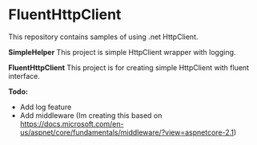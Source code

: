 # FluentHttpClient

This repository contains samples of using .net HttpClient.


**SimpleHelper**
This project is simple HttpClient wrapper with logging.


**FluentHttpClient**
This project is for creating simple HttpClient with fluent interface.

**Todo:**
 - Add log feature 
 - Add middleware (Im creating this based on https://docs.microsoft.com/en-us/aspnet/core/fundamentals/middleware/?view=aspnetcore-2.1)
 

